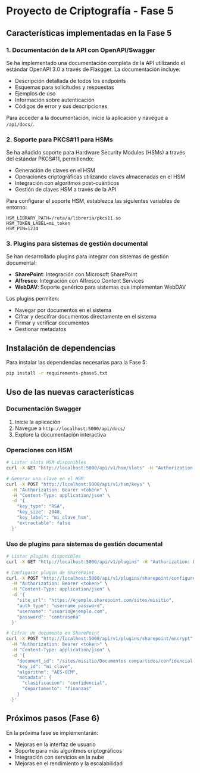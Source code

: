 # Proyecto de Criptografía - Fase 5

## Características implementadas en la Fase 5

### 1. Documentación de la API con OpenAPI/Swagger

Se ha implementado una documentación completa de la API utilizando el estándar OpenAPI 3.0 a través de Flasgger. La documentación incluye:

- Descripción detallada de todos los endpoints
- Esquemas para solicitudes y respuestas
- Ejemplos de uso
- Información sobre autenticación
- Códigos de error y sus descripciones

Para acceder a la documentación, inicie la aplicación y navegue a `/api/docs/`.

### 2. Soporte para PKCS#11 para HSMs

Se ha añadido soporte para Hardware Security Modules (HSMs) a través del estándar PKCS#11, permitiendo:

- Generación de claves en el HSM
- Operaciones criptográficas utilizando claves almacenadas en el HSM
- Integración con algoritmos post-cuánticos
- Gestión de claves HSM a través de la API

Para configurar el soporte HSM, establezca las siguientes variables de entorno:
```
HSM_LIBRARY_PATH=/ruta/a/libreria/pkcs11.so
HSM_TOKEN_LABEL=mi_token
HSM_PIN=1234
```

### 3. Plugins para sistemas de gestión documental

Se han desarrollado plugins para integrar con sistemas de gestión documental:

- **SharePoint**: Integración con Microsoft SharePoint
- **Alfresco**: Integración con Alfresco Content Services
- **WebDAV**: Soporte genérico para sistemas que implementan WebDAV

Los plugins permiten:
- Navegar por documentos en el sistema
- Cifrar y descifrar documentos directamente en el sistema
- Firmar y verificar documentos
- Gestionar metadatos

## Instalación de dependencias

Para instalar las dependencias necesarias para la Fase 5:

```bash
pip install -r requirements-phase5.txt
```

## Uso de las nuevas características

### Documentación Swagger

1. Inicie la aplicación
2. Navegue a `http://localhost:5000/api/docs/`
3. Explore la documentación interactiva

### Operaciones con HSM

```bash
# Listar slots HSM disponibles
curl -X GET "http://localhost:5000/api/v1/hsm/slots" -H "Authorization: Bearer <token>"

# Generar una clave en el HSM
curl -X POST "http://localhost:5000/api/v1/hsm/keys" \
  -H "Authorization: Bearer <token>" \
  -H "Content-Type: application/json" \
  -d '{
    "key_type": "RSA",
    "key_size": 2048,
    "key_label": "mi_clave_hsm",
    "extractable": false
  }'
```

### Uso de plugins para sistemas de gestión documental

```bash
# Listar plugins disponibles
curl -X GET "http://localhost:5000/api/v1/plugins" -H "Authorization: Bearer <token>"

# Configurar plugin de SharePoint
curl -X POST "http://localhost:5000/api/v1/plugins/sharepoint/configure" \
  -H "Authorization: Bearer <token>" \
  -H "Content-Type: application/json" \
  -d '{
    "site_url": "https://ejemplo.sharepoint.com/sites/misitio",
    "auth_type": "username_password",
    "username": "usuario@ejemplo.com",
    "password": "contraseña"
  }'

# Cifrar un documento en SharePoint
curl -X POST "http://localhost:5000/api/v1/plugins/sharepoint/encrypt" \
  -H "Authorization: Bearer <token>" \
  -H "Content-Type: application/json" \
  -d '{
    "document_id": "/sites/misitio/Documentos compartidos/confidencial.docx",
    "key_id": "mi_clave",
    "algorithm": "AES-GCM",
    "metadata": {
      "clasificacion": "confidencial",
      "departamento": "finanzas"
    }
  }'
```

## Próximos pasos (Fase 6)

En la próxima fase se implementarán:

- Mejoras en la interfaz de usuario
- Soporte para más algoritmos criptográficos
- Integración con servicios en la nube
- Mejoras en el rendimiento y la escalabilidad
